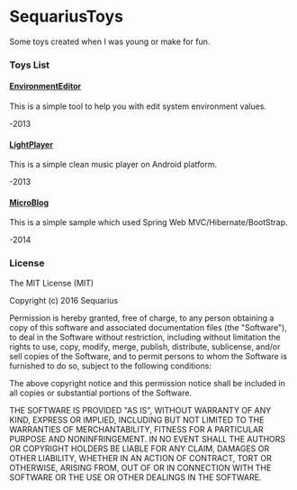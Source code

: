 # SequariusToys
Some toys created when I was young or make for fun.
### Toys List
#### [EnvironmentEditor](https://github.com/sequarius/SequariusToys/tree/master/EnviromentEditor)
This is a simple tool to help you with edit system environment values.


-2013
#### [LightPlayer](https://github.com/sequarius/SequariusToys/tree/master/LightPlayer)
This is a simple clean music player on Android platform.


-2013

#### [MicroBlog](https://github.com/sequarius/SequariusToys/tree/master/MicroBlog)
This is a simple sample which used Spring Web MVC/Hibernate/BootStrap.


-2014
### License
The MIT License (MIT)

Copyright (c) 2016 Sequarius

Permission is hereby granted, free of charge, to any person obtaining a copy
of this software and associated documentation files (the "Software"), to deal
in the Software without restriction, including without limitation the rights
to use, copy, modify, merge, publish, distribute, sublicense, and/or sell
copies of the Software, and to permit persons to whom the Software is
furnished to do so, subject to the following conditions:

The above copyright notice and this permission notice shall be included in all
copies or substantial portions of the Software.

THE SOFTWARE IS PROVIDED "AS IS", WITHOUT WARRANTY OF ANY KIND, EXPRESS OR
IMPLIED, INCLUDING BUT NOT LIMITED TO THE WARRANTIES OF MERCHANTABILITY,
FITNESS FOR A PARTICULAR PURPOSE AND NONINFRINGEMENT. IN NO EVENT SHALL THE
AUTHORS OR COPYRIGHT HOLDERS BE LIABLE FOR ANY CLAIM, DAMAGES OR OTHER
LIABILITY, WHETHER IN AN ACTION OF CONTRACT, TORT OR OTHERWISE, ARISING FROM,
OUT OF OR IN CONNECTION WITH THE SOFTWARE OR THE USE OR OTHER DEALINGS IN THE
SOFTWARE.
